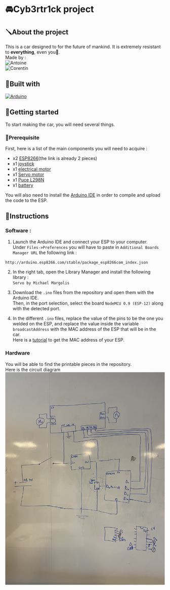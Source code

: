 # 🚘Cyb3rtr1ck project

## 🪛About the project
This is a car designed to for the future of mankind. It is extremely resistant to **everything**, even you🫵.  
 Made by :   
![Antoine][Antoine.cc]   
 ![Corentin][Corentin.cc]
## 🦾Built with
[![Arduino][Arduino.cc]][Arduino-url]
## 👣Getting started
To start making the car,  you will need several things.
### 📃Prerequisite
First, here is a list of the main components you will need to acquire :
* x2 [ESP8266](https://www.amazon.fr/ESP8266-ESP-12F-D%C3%A9veloppement-NodeMCU-Compatible/dp/B093G72SHN/ref=sr_1_9?dib=eyJ2IjoiMSJ9.YQX2ZC-7ArE__8t9lEkImfeOFQlYW9eR_XyTZMPGCydiMPJwFo3SH0q-W_OFCQVaprBaSgDgKUFxiD5nIVrr0IW19PVJFc_z57plBFBfBoV3HlBrnDa3Q6lioYCwLwiRWXQX80fjCXf8CUyLkz-3upz11ng5gtnv0pGEZXcWmNKQMx-EA08kAbi9U8pXfaJ0V6Ex86LzvyrJIOS2v5PLTjFltLwQ4vC14ntNHFdAaefURVhJp7JbfYM552nLaF_tlNEuJ1JF3BeTkcBYuGTSM_XfV1aNdN-g9t7jZFVkHNA.qCq0N1dXJ9OmZ2acd5-Qqt2cb141rRNyPm0DflF4T6M&dib_tag=se&keywords=ESP8266&qid=1712824245&sr=8-9)(the link is already 2 pieces)
* x1 [joystick](https://www.amazon.fr/AZDelivery-Module-joystick-Arduino-gratuit/dp/B07V3HQSVY?th=1)
* x1 [electrical motor](https://fr.aliexpress.com/item/1005005016612156.html?spm=a2g0o.productlist.main.5.73d012016IDG91&algo_pvid=0ec19e4d-8114-4067-838b-e0b8d7f2a974&algo_exp_id=0ec19e4d-8114-4067-838b-e0b8d7f2a974-2&pdp_npi=4%40dis%21EUR%210.72%210.53%21%21%210.76%210.56%21%402103847817128248219031199ecfb0%2112000031353632363%21sea%21FR%210%21AB&curPageLogUid=yBVCkdcyI8l4&utparam-url=scene%3Asearch%7Cquery_from%3A)
* x1 [Servo motor](https://boutique.semageek.com/fr/104-micro-servo-tower-pro-sg90-3007447379574.html)
* x1 [Puce L298N](https://www.amazon.fr/DollaTek-Module-Stepper-Controller-Arduino/dp/B07DK6Q8F9/ref=sr_1_6?dib=eyJ2IjoiMSJ9.bbka0d3gULnVv_08qK2TNYG6mXheMWZvHc6yGhiawhCyNDyrXZ0UIkoEfPWF20TBiD2NMPWoqOECFGLTwSAdZlEcqj8qCVBRrtSXaw2nKCefJkhw_0vxf1v9YRUkh-dQGezHdoPX4m7D86P6YH8FdJCEEzsfcghPlWdfe7c5RhhJAWHp_S-b8oYU1R-UJd6fE9hfsqp3Xzu-kfgeHVCWEnV1MKVDAlBIJA7d6Dtegb5py2pj84tq7eEXTUkFuQh7ZhOs6phgVE3rID_9T7XQDvfriLVVyshp93JloqFJQG4.gKqPGgYsC57fyExyCZJUWkhHqT8OTa938R4jg9srlG0&dib_tag=se&keywords=L298+Motor+Driver&qid=1712842776&sr=8-6)
* x1 [battery](https://www.amazon.fr/Amazon-Basics-Piles-alcalines-quotidien/dp/B0774D64LT/ref=sr_1_58?dib=eyJ2IjoiMSJ9.FcGRIe3FBn9T7C-MzWzqw1cr1f64NkpGXRfiXaa9ippomYrpwhtwTYhRQHCVfpRNlZzhpmusfkDpff122qqyHdS3JWkMhtYd3AkDYHdx-XWXGGpkdAsB_k3fip7x13W5nUAxnmJ0_e9XoJXkTqI9tNfO4L4kA_lR8fzLZHb5uAYA-_z9G1HzGuSVsv8TgvAtnfK1dRscU8sLrmgeipDhLxMhkP43b_Phjsk9hzs2EwmjpNSAYwuhjS8Vzwba3x08V5cm45P3vvcJtMfg84VHAIktlkMACXPrkSgRp6mH-mI.-1DrbZMLZrOQ68kjcU6629RVSZKk6XEZG4Tcx5gl23w&dib_tag=se&keywords=pile+6v&qid=1712843659&refinements=p_76%3A437879031&rps=1&sr=8-58)  

You will also need to install the [Arduino IDE](https://www.arduino.cc/en/software) in order to compile and upload the code to the ESP.

## 🔧Instructions

### Software :
1. Launch the Arduino IDE and connect your ESP to your computer.  
Under `Files->Preferences` you will have to paste in `Additional Boards Manager URL` the following link :
```txt
http://arduino.esp8266.com/stable/package_esp8266com_index.json
```
2. In the right tab, open the Library Manager and install the following library :  
 `Servo by Michael Margolis`

3. Download the `.ino` files from the repository and open them with the Arduino IDE.  
Then, in the port selection, select the board `NodeMCU 0.9 (ESP-12)` along with the detected port.

4. In the different `.ino` files, replace the value of the pins to be the one you welded on the ESP, and replace the value inside the variable `broadcastAddress` with the MAC address of the ESP that will be in the car.  
Here is a [tutorial](https://randomnerdtutorials.com/get-change-esp32-esp8266-mac-address-arduino/) to get the MAC address of your ESP.
### Hardware

You will be able to find the printable pieces in the repository.  
Here is the circuit diagram
![alt text](assets/circuit.jpg)

[Arduino.cc]: https://img.shields.io/badge/arduino-%2300878F?style=for-the-badge&logo=arduino
[Arduino-url]: https://www.arduino.cc/
[Antoine.cc]: https://img.shields.io/badge/Antoine-Vine-blue?style=flat
[Corentin.cc]: https://img.shields.io/badge/Corentin-Chrisment-blue?style=flat
